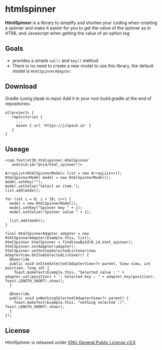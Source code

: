 # htmlspinner
**HtmlSpinner** is a library to simplify and shorten your coding when creating a spinner and make it easier for you to get the value of the spinner as in HTML and Javascript when getting the value of an option tag

## Goals
* provides a simple `val()` and `key()` method
* There is no need to create a new model to use this library, the default model is `HtmlSpinnerAdapter`.

## Download
Gradle (using jitpak.io repo) Add it in your root build.gradle at the end of repositories:
```
allprojects {
   repositories {
     ...
     maven { url 'https://jitpack.io' }
   }
}
```

## Useage
```
<com.foxtrot30.htmlspinner.HtmlSpinner
   android:id="@+id/html_spinner"/>
```

```
ArrayList<HtmlSpinnerModel> list = new ArrayList<>();
HtmlSpinnerModel model = new HtmlSpinnerModel();
model.setKey("");
model.setValue("Select an item.");
list.add(model);

for (int i = 0; i < 10; i++) {
  model = new HtmlSpinnerModel();
  model.setKey("Spinner key " + i);
  model.setValue("Spinner value " + i);

  list.add(model);
}

final HtmlSpinnerAdapter adapter = new HtmlSpinnerAdapter(Example.this, list);
HtmlSpinner htmlSpinner = findViewById(R.id.html_spinner);
htmlSpinner.setAdapter(adapter);
htmlSpinner.setOnItemSelectedListener(new AdapterView.OnItemSelectedListener() {
  @Override
  public void onItemSelected(AdapterView<?> parent, View view, int position, long id) {
    Toast.makeText(Example.this, "Selected value : " + adapter.val(position) + "; Selected key : " + adapter.key(position), Toast.LENGTH_SHORT).show();
  }

  @Override
  public void onNothingSelected(AdapterView<?> parent) {
    Toast.makeText(Example.this, "nothing selected :)", Toast.LENGTH_SHORT).show();
  }
});
```

## License
HtmlSpinner is released under [GNU General Public License v3.0](https://github.com/foxtrot30/htmlspinner/blob/master/license.md)
